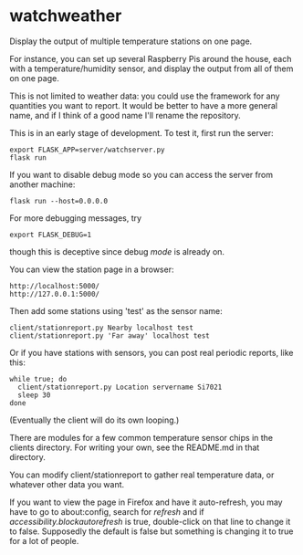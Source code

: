# watchweather

Display the output of multiple temperature stations on one page.

For instance, you can set up several Raspberry Pis around the house,
each with a temperature/humidity sensor, and display the output from
all of them on one page.

This is not limited to weather data: you could use the framework for
any quantities you want to report. It would be better to have a
more general name, and if I think of a good name I'll rename the
repository.

This is in an early stage of development. To test it, first run the server:

```
export FLASK_APP=server/watchserver.py
flask run
```

If you want to disable debug mode so you can access the server
from another machine:
```
flask run --host=0.0.0.0
```

For more debugging messages, try
```
export FLASK_DEBUG=1
```
though this is deceptive since debug *mode* is already on.

You can view the station page in a browser:
```
http://localhost:5000/
http://127.0.0.1:5000/
```

Then add some stations using 'test' as the sensor name:
```
client/stationreport.py Nearby localhost test
client/stationreport.py 'Far away' localhost test
```

Or if you have stations with sensors, you can post real periodic reports,
like this:

```
while true; do
  client/stationreport.py Location servername Si7021
  sleep 30
done
```

(Eventually the client will do its own looping.)

There are modules for a few common temperature sensor chips in the
clients directory. For writing your own, see the README.md in that directory.

You can modify client/stationreport to gather real temperature
data, or whatever other data you want.

If you want to view the page in Firefox and have it auto-refresh,
you may have to go to about:config, search for *refresh* and if
*accessibility.blockautorefresh* is true, double-click on that line to
change it to false. Supposedly the default is false but something is
changing it to true for a lot of people.
